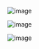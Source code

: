 ![image](https://github.com/user-attachments/assets/08a4ce13-72fb-4393-bf71-318ce908b58a)

![image](https://github.com/user-attachments/assets/d609ce8c-655a-4bc3-ba2b-e2f0f218017c)

![image](https://github.com/user-attachments/assets/aa83efa2-822a-431e-a5f1-f9ce6529c06f)

